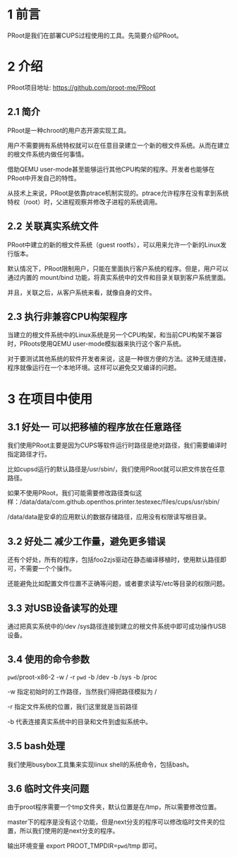 # 1 前言

PRoot是我们在部署CUPS过程使用的工具。先简要介绍PRoot。

# 2 介绍

PRoot项目地址: https://github.com/proot-me/PRoot 

## 2.1 简介

PRoot是一种chroot的用户态开源实现工具。

用户不需要拥有系统特权就可以在任意目录建立一个新的根文件系统。从而在建立的根文件系统内做任何事情。

借助QEMU user-mode甚至能够运行其他CPU构架的程序。开发者也能够在PRoot中开发自己的特性。

从技术上来说，PRoot是依靠ptrace机制实现的。ptrace允许程序在没有拿到系统特权（root）时，父进程观察并修改子进程的系统调用。

## 2.2 关联真实系统文件

PRoot中建立的新的根文件系统（guest rootfs），可以用来允许一个新的Linux发行版本。

默认情况下，PRoot限制用户，只能在里面执行客户系统的程序。但是，用户可以通过内置的 mount/bind 功能，将真实系统中的文件和目录关联到客户系统里面。

并且，关联之后，从客户系统来看，就像自身的文件。

## 2.3 执行非兼容CPU构架程序

当建立的根文件系统中的Linux系统是另一个CPU构架，和当前CPU构架不兼容时，PRoots使用QEMU user-mode模拟器来执行这个客户系统。

对于要测试其他系统的软件开发者来说，这是一种很方便的方法。这种无缝连接，程序就像运行在一个本地环境。这样可以避免交叉编译的问题。

# 3 在项目中使用

## 3.1 好处一 可以把移植的程序放在任意路径

我们使用PRoot主要是因为CUPS等软件运行时路径是绝对路径，我们需要编译时指定路径才行。

比如cupsd运行的默认路径是/usr/sbin/，我们使用PRoot就可以把文件放在任意路径。

如果不使用PRoot，我们可能需要修改路径类似这样：/data/data/com.github.openthos.printer.testexec/files/cups/usr/sbin/

/data/data是安卓的应用默认的数据存储路径，应用没有权限读写根目录。

## 3.2 好处二 减少工作量，避免更多错误

还有个好处，所有的程序，包括foo2zjs驱动在静态编译移植时，使用默认路径即可，不需要一个个操作。

还能避免比如配置文件位置不正确等问题，或者要求读写/etc等目录的权限问题。

## 3.3 对USB设备读写的处理

通过把真实系统中的/dev /sys路径连接到建立的根文件系统中即可成功操作USB设备。

## 3.4 使用的命令参数

`pwd`/proot-x86-2 -w / -r `pwd` -b /dev -b /sys -b /proc

-w 指定初始时的工作路径，当然我们得把路径模拟为 /

-r 指定文件系统的位置，我们这里就是当前路径

-b 代表连接真实系统中的目录和文件到虚拟系统中。

## 3.5 bash处理

我们使用busybox工具集来实现linux shell的系统命令，包括bash。

## 3.6 临时文件夹问题

由于proot程序需要一个tmp文件夹，默认位置是在/tmp，所以需要修改位置。

master下的程序是没有这个功能，但是next分支的程序可以修改临时文件夹的位置，所以我们使用的是next分支的程序。

输出环境变量 export PROOT_TMPDIR=`pwd`/tmp 即可。